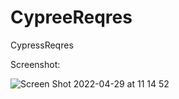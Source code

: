 # CypreeReqres
CypressReqres

Screenshot:

![Screen Shot 2022-04-29 at 11 14 52](https://user-images.githubusercontent.com/17612584/165884512-af41c7b7-eb36-4d35-b976-46ed09531ae4.png)
